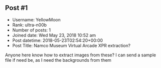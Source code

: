 ## Post #1
- Username: YellowMoon
- Rank: ultra-n00b
- Number of posts: 1
- Joined date: Wed May 23, 2018 10:52 am
- Post datetime: 2018-05-23T02:54:20+00:00
- Post Title: Namco Museum Virtual Arcade XPR extraction?

Anyone here know how to extract images from these? I can send a sample file if need be, as I need the backgrounds from them
